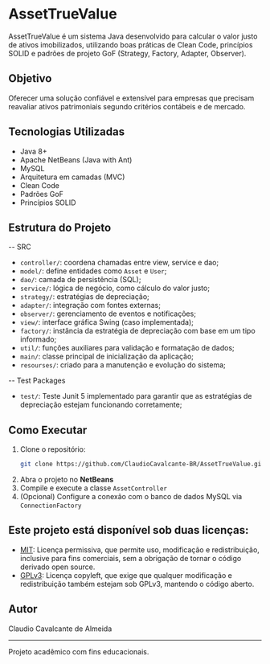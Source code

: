 # AssetTrueValue

AssetTrueValue é um sistema Java desenvolvido para calcular o valor justo de ativos imobilizados, utilizando boas práticas de Clean Code, princípios SOLID e padrões de projeto GoF (Strategy, Factory, Adapter, Observer).

##  Objetivo
Oferecer uma solução confiável e extensível para empresas que precisam reavaliar ativos patrimoniais segundo critérios contábeis e de mercado.

## Tecnologias Utilizadas
- Java 8+
- Apache NetBeans (Java with Ant)
- MySQL
- Arquitetura em camadas (MVC)
- Clean Code
- Padrões GoF
- Princípios SOLID

## Estrutura do Projeto

-- SRC
- `controller/`: coordena chamadas entre view, service e dao;
- `model/`: define entidades como `Asset` e `User`;
- `dao/`: camada de persistência (SQL);
- `service/`: lógica de negócio, como cálculo do valor justo;
- `strategy/`: estratégias de depreciação;
- `adapter/`: integração com fontes externas;
- `observer/`: gerenciamento de eventos e notificações;
- `view/`: interface gráfica Swing (caso implementada);
- `factory/`: instância da estratégia de depreciação com base em um tipo informado;
- `util/`: funções auxiliares para validação e formatação de dados;
- `main/`: classe principal de inicialização da aplicação;
- `resourses/`: criado para a manutenção e evolução do sistema;
  
-- Test Packages
- `test/`: Teste Junit 5 implementado para garantir que as estratégias de depreciação estejam funcionando corretamente;

##  Como Executar
1. Clone o repositório:
   ```bash
   git clone https://github.com/ClaudioCavalcante-BR/AssetTrueValue.git
   ```
2. Abra o projeto no **NetBeans**
3. Compile e execute a classe `AssetController`
4. (Opcional) Configure a conexão com o banco de dados MySQL via `ConnectionFactory`

## Este projeto está disponível sob **duas licenças**:

- [MIT](./licencas/LICENSE_MIT): Licença permissiva, que permite uso, modificação e redistribuição, inclusive para fins comerciais, sem a obrigação de tornar o código derivado open source.
- [GPLv3](./licencas/LICENSE_GPLv3): Licença copyleft, que exige que qualquer modificação e redistribuição também estejam sob GPLv3, mantendo o código aberto.

## Autor
Claudio Cavalcante de Almeida

---
Projeto acadêmico com fins educacionais.
